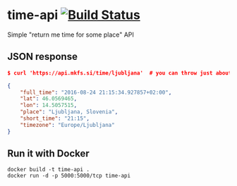 # time-api [![Build Status](https://travis-ci.org/mfin/time-api.svg?branch=master)](https://travis-ci.org/mfin/time-api)
Simple "return me time for some place" API

## JSON response
```JSON
$ curl 'https://api.mkfs.si/time/ljubljana'  # you can throw just about any string at it!

{
    "full_time": "2016-08-24 21:15:34.927857+02:00", 
    "lat": 46.0569465, 
    "lon": 14.5057515, 
    "place": "Ljubljana, Slovenia", 
    "short_time": "21:15", 
    "timezone": "Europe/Ljubljana"
}
```

## Run it with Docker
```
docker build -t time-api .
docker run -d -p 5000:5000/tcp time-api
```
